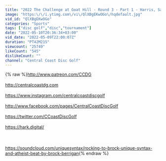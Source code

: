 ```yaml
---
title: "2022 The Challenge at Goat Hill - Round 3 - Part 1 - Harris, Samson, Gibson, Welck"
image: "https:\/\/i.ytimg.com\/vi\/QlXBgEKwOGo\/hqdefault.jpg"
vid_id: "QlXBgEKwOGo"
categories: "Sports"
tags: ["disc golf","disc","tournament"]
date: "2022-05-10T20:36:34+03:00"
vid_date: "2022-05-09T22:00:07Z"
duration: "PT42M21S"
viewcount: "25749"
likeCount: "545"
dislikeCount: ""
channel: "Central Coast Disc Golf"
---
```

{% raw %}<a rel="nofollow" target="blank" href="http://www.patreon.com/CCDG">http://www.patreon.com/CCDG</a><br /><br /><a rel="nofollow" target="blank" href="http://centralcoastdg.com">http://centralcoastdg.com</a><br /><br /><a rel="nofollow" target="blank" href="https://www.instagram.com/centralcoastdiscgolf">https://www.instagram.com/centralcoastdiscgolf</a><br /><br /><a rel="nofollow" target="blank" href="http://www.facebook.com/pages/CentralCoastDiscGolf">http://www.facebook.com/pages/CentralCoastDiscGolf</a><br /><br /><a rel="nofollow" target="blank" href="https://twitter.com/CCoastDiscGolf">https://twitter.com/CCoastDiscGolf</a><br /><br /><a rel="nofollow" target="blank" href="https://hark.digital/">https://hark.digital/</a><br /><br /><br /><br /><a rel="nofollow" target="blank" href="https://soundcloud.com/uniquesyntax/rocking-to-brock-unique-syntax-and-atheist-beat-by-brock-berrigan">https://soundcloud.com/uniquesyntax/rocking-to-brock-unique-syntax-and-atheist-beat-by-brock-berrigan</a>{% endraw %}
